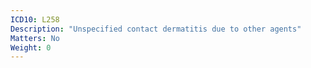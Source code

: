 ```yaml
---
ICD10: L258
Description: "Unspecified contact dermatitis due to other agents"
Matters: No
Weight: 0
---
```

